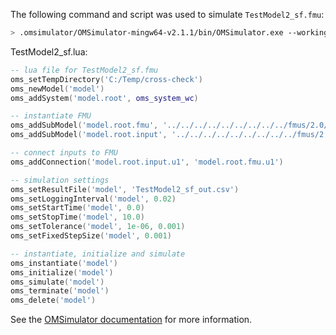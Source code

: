 The following command and script was used to simulate `TestModel2_sf.fmu`:
```bash
> .omsimulator/OMSimulator-mingw64-v2.1.1/bin/OMSimulator.exe --workingDir=results/2.0/cs/win64/OMSimulator/v2.1.1/DS_FMU_Export_from_Simulink/2.1.1/TestModel2_sf --stripRoot=true --skipCSVHeader=true --addParametersToCSV=true --suppressPath=true --timeout=60 TestModel2_sf.lua
```

TestModel2_sf.lua:
```lua
-- lua file for TestModel2_sf.fmu
oms_setTempDirectory('C:/Temp/cross-check')
oms_newModel('model')
oms_addSystem('model.root', oms_system_wc)

-- instantiate FMU
oms_addSubModel('model.root.fmu', '../../../../../../../../../fmus/2.0/cs/win64/DS_FMU_Export_from_Simulink/2.1.1/TestModel2_sf/TestModel2_sf.fmu')
oms_addSubModel('model.root.input', '../../../../../../../../../fmus/2.0/cs/win64/DS_FMU_Export_from_Simulink/2.1.1/TestModel2_sf/TestModel2_sf_in.csv')

-- connect inputs to FMU
oms_addConnection('model.root.input.u1', 'model.root.fmu.u1')

-- simulation settings
oms_setResultFile('model', 'TestModel2_sf_out.csv')
oms_setLoggingInterval('model', 0.02)
oms_setStartTime('model', 0.0)
oms_setStopTime('model', 10.0)
oms_setTolerance('model', 1e-06, 0.001)
oms_setFixedStepSize('model', 0.001)

-- instantiate, initialize and simulate
oms_instantiate('model')
oms_initialize('model')
oms_simulate('model')
oms_terminate('model')
oms_delete('model')
```
See the [OMSimulator documentation](https://openmodelica.org/doc/OMSimulator/master/html/index.html) for more information.

